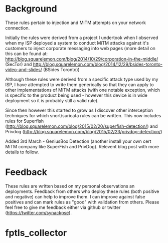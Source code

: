 Background
==========

These rules pertain to injection and MiTM attempts on your network connection.

Initially the rules were derived from a project I undertook when I observed when my ISP deployed a system to conduct MiTM attacks against it's customers to inject corporate messaging into web pages (more detail on this can be found at: http://blog.squarelemon.com/blog/2014/10/29/corporation-in-the-middle/ (SecTor) and http://blog.squarelemon.com/blog/2014/12/29/bsides-toronto-video-and-slides/ (BSides Toronto))

Although these rules were derived from a specific attack type used by my ISP, I have attempted to write them generically so that they can apply to other implementations of MiTM attacks (with one notable exception, which is specific to the product being used - however this device is in wide deployment so it is probably still a valid rule).

Since then however this started to grow as I discover other interception techniques for which snort/suricata rules can be written.  This now includes rules for Superfish (http://blog.squarelemon.com/blog/2015/02/20/superfish-detection/) and Privdog (http://blog.squarelemon.com/blog/2015/02/23/privdog-detection/)

Added 3rd March - GeniusBox Detection (another install your own cert MiTM company like SuperFish and PrivDog).  Relevent blog post with more details to follow.

Feedback
========

These rules are written based on my personal observations an deployments.  Feedback from others who deploy these rules (both positive and negative) can help to improve them.  I can improve against false positives and can mark rules as "good" with validation from others.  Please feel free to give me feedback either via github or twitter (https://twitter.com/synackpse).
# fptls_collector
